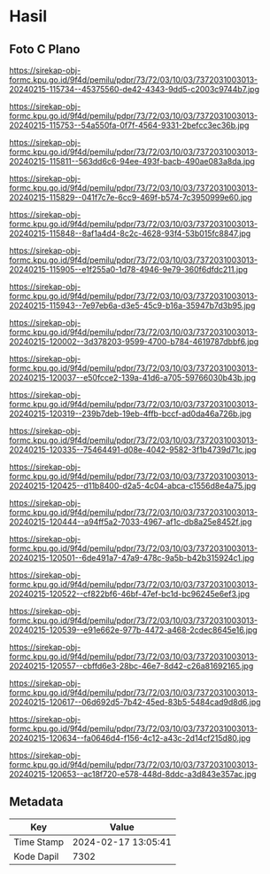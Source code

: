 # Hasil

## Foto C Plano

https://sirekap-obj-formc.kpu.go.id/9f4d/pemilu/pdpr/73/72/03/10/03/7372031003013-20240215-115734--45375560-de42-4343-9dd5-c2003c9744b7.jpg

https://sirekap-obj-formc.kpu.go.id/9f4d/pemilu/pdpr/73/72/03/10/03/7372031003013-20240215-115753--54a550fa-0f7f-4564-9331-2befcc3ec36b.jpg

https://sirekap-obj-formc.kpu.go.id/9f4d/pemilu/pdpr/73/72/03/10/03/7372031003013-20240215-115811--563dd6c6-94ee-493f-bacb-490ae083a8da.jpg

https://sirekap-obj-formc.kpu.go.id/9f4d/pemilu/pdpr/73/72/03/10/03/7372031003013-20240215-115829--041f7c7e-6cc9-469f-b574-7c3950999e60.jpg

https://sirekap-obj-formc.kpu.go.id/9f4d/pemilu/pdpr/73/72/03/10/03/7372031003013-20240215-115848--8af1a4d4-8c2c-4628-93f4-53b015fc8847.jpg

https://sirekap-obj-formc.kpu.go.id/9f4d/pemilu/pdpr/73/72/03/10/03/7372031003013-20240215-115905--e1f255a0-1d78-4946-9e79-360f6dfdc211.jpg

https://sirekap-obj-formc.kpu.go.id/9f4d/pemilu/pdpr/73/72/03/10/03/7372031003013-20240215-115943--7e97eb6a-d3e5-45c9-b16a-35947b7d3b95.jpg

https://sirekap-obj-formc.kpu.go.id/9f4d/pemilu/pdpr/73/72/03/10/03/7372031003013-20240215-120002--3d378203-9599-4700-b784-4619787dbbf6.jpg

https://sirekap-obj-formc.kpu.go.id/9f4d/pemilu/pdpr/73/72/03/10/03/7372031003013-20240215-120037--e50fcce2-139a-41d6-a705-59766030b43b.jpg

https://sirekap-obj-formc.kpu.go.id/9f4d/pemilu/pdpr/73/72/03/10/03/7372031003013-20240215-120319--239b7deb-19eb-4ffb-bccf-ad0da46a726b.jpg

https://sirekap-obj-formc.kpu.go.id/9f4d/pemilu/pdpr/73/72/03/10/03/7372031003013-20240215-120335--75464491-d08e-4042-9582-3f1b4739d71c.jpg

https://sirekap-obj-formc.kpu.go.id/9f4d/pemilu/pdpr/73/72/03/10/03/7372031003013-20240215-120425--d11b8400-d2a5-4c04-abca-c1556d8e4a75.jpg

https://sirekap-obj-formc.kpu.go.id/9f4d/pemilu/pdpr/73/72/03/10/03/7372031003013-20240215-120444--a94ff5a2-7033-4967-af1c-db8a25e8452f.jpg

https://sirekap-obj-formc.kpu.go.id/9f4d/pemilu/pdpr/73/72/03/10/03/7372031003013-20240215-120501--6de491a7-47a9-478c-9a5b-b42b315924c1.jpg

https://sirekap-obj-formc.kpu.go.id/9f4d/pemilu/pdpr/73/72/03/10/03/7372031003013-20240215-120522--cf822bf6-46bf-47ef-bc1d-bc96245e6ef3.jpg

https://sirekap-obj-formc.kpu.go.id/9f4d/pemilu/pdpr/73/72/03/10/03/7372031003013-20240215-120539--e91e662e-977b-4472-a468-2cdec8645e16.jpg

https://sirekap-obj-formc.kpu.go.id/9f4d/pemilu/pdpr/73/72/03/10/03/7372031003013-20240215-120557--cbffd6e3-28bc-46e7-8d42-c26a81692165.jpg

https://sirekap-obj-formc.kpu.go.id/9f4d/pemilu/pdpr/73/72/03/10/03/7372031003013-20240215-120617--06d692d5-7b42-45ed-83b5-5484cad9d8d6.jpg

https://sirekap-obj-formc.kpu.go.id/9f4d/pemilu/pdpr/73/72/03/10/03/7372031003013-20240215-120634--fa0646d4-f156-4c12-a43c-2d14cf215d80.jpg

https://sirekap-obj-formc.kpu.go.id/9f4d/pemilu/pdpr/73/72/03/10/03/7372031003013-20240215-120653--ac18f720-e578-448d-8ddc-a3d843e357ac.jpg


## Metadata

| Key        | Value               |
| ---------- | ------------------- |
| Time Stamp | 2024-02-17 13:05:41 |
| Kode Dapil | 7302                |



